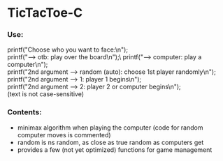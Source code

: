# TicTacToe-C
### Use:
printf("Choose who you want to face:\n");\
printf("--> otb: play over the board\n");\ 
printf("--> computer: play a computer\n");\
printf("2nd argument --> random (auto): choose 1st player randomly\n");\
printf("2nd argument --> 1: player 1 begins\n");\
printf("2nd argument --> 2: player 2 or computer begins\n");\
(text is not case-sensitive)

### Contents:
- minimax algorithm when playing the computer (code for random computer moves is commented)
- random is ns random, as close as true random as computers get
- provides a few (not yet optimized) functions for game management
